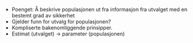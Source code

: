 - Poenget: Å beskrive populasjonen ut fra informasjon fra utvalget med en bestemt grad av sikkerhet 
- Gjelder funn for utvalg for populasjonen?
- Kompliserte bakenomliggende prinsipper. 
- Estimat (utvalget) $\rightarrow$ parameter (populasjonen)